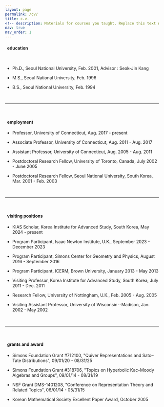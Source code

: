 ```yaml
---
layout: page
permalink: /cv/
title: c.v.
<!-- description: Materials for courses you taught. Replace this text with your description. -->
nav: true
nav_order: 1
---
```



<h4>&nbsp; education</h4>
<br>
<ul>

<li><p>Ph.D., Seoul National University, Feb.
2001, Advisor : Seok-Jin Kang</p></li>

<li><p>M.S., Seoul National University,
Feb. 1996 </p></li>

<li><p>B.S., Seoul National University,
Feb. 1994 </p></li>

</ul>
<br>
<hr>
<br>
<h4>&nbsp; employment</h4>

<ul>

<li><p>Professor, University of Connecticut, Aug. 2017 - present</p></li>

<li><p>Associate Professor, University of Connecticut, Aug. 2011 - Aug. 2017</p></li>

<li><p>Assistant Professor, University of Connecticut, Aug. 2005 - Aug. 2011</p></li>

<li><p>Postdoctoral Research Fellow, University of Toronto, Canada, July 2002 - June 2005</p></li>

<li><p>Postdoctoral Research Fellow, Seoul National University, South Korea, Mar. 2001 - Feb. 2003</p></li>

</ul>

<br>
<hr>
<br>
<h4>&nbsp; visiting positions</h4>

<ul>
<li><p>KIAS Scholar, Korea Institute for Advanced Study, South Korea, May 2024 - present</p></li>
<li><p>Program Participant, Isaac Newton Institute, U.K., September 2023 - December 2023</p></li> 
<li><p>Program Participant, Simons Center for Geometry and Physics, August 2016 - September 2016</p></li>
<li><p>Program Participant, ICERM, Brown University, January 2013 - May 2013</p></li>
  
<li><p>Visiting Professor, Korea Institute for Advanced Study, South Korea, July 2011 - Dec. 2011</p></li>

<li><p>Research Fellow, University of Nottingham, U.K., Feb. 2005 - Aug. 2005</p></li>

<li><p>Visiting Assistant Professor, University of Wisconsin--Madison, Jan. 2002 - May 2002</p></li>

</ul>
<br>
<hr>
<br>
<h4>&nbsp; grants and award</h4>

<ul>
<li><p>Simons Foundation Grant #712100, "Quiver Representations and Sato&ndash;Tate Distributions", 09/01/20 - 08/31/25</p></li>

<li><p>Simons Foundation Grant #318706, "Topics on Hyperbolic Kac&ndash;Moody Algebras and Groups", 09/01/14 - 08/31/19</p></li>

<li><p>NSF Grant DMS-1401208, "Conference on 
Representation Theory and Related 
Topics", 06/01/14 - 05/31/15</p></li>

<li><p>Korean Mathematical Society Excellent Paper Award, October 2005</p></li>
</ul>




